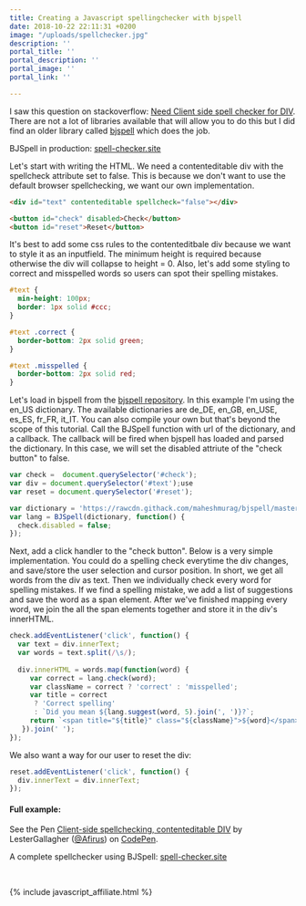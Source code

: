 ```yaml
---
title: Creating a Javascript spellingchecker with bjspell
date: 2018-10-22 22:11:31 +0200
image: "/uploads/spellchecker.jpg"
description: ''
portal_title: ''
portal_description: ''
portal_image: ''
portal_link: ''

---
```

I saw this question on stackoverflow: [Need Client side spell checker for DIV](https://stackoverflow.com/questions/6252358/need-client-side-spell-checker-for-div). There are not a lot of libraries available that will allow you to do this but I did find an older library called [bjspell](http://code.google.com/p/bjspell) which does the job. 

BJSpell in production: [spell-checker.site](https://spell-checker.site)

Let's start with writing the HTML. We need a contenteditable div with the spellcheck attribute set to false. This is because we don't want to use the default browser spellchecking, we want our own implementation.

```html
<div id="text" contenteditable spellcheck="false"></div>

<button id="check" disabled>Check</button>
<button id="reset">Reset</button>
```

It's best to add some css rules to the contenteditbale div because we want to style it as an inputfield. The minimum height is required because otherwise the div will collapse to height = 0. Also, let's add some styling to correct and misspelled words so users can spot their spelling mistakes.

```css
#text {
  min-height: 100px;
  border: 1px solid #ccc;
}

#text .correct {
  border-bottom: 2px solid green;
}

#text .misspelled {
  border-bottom: 2px solid red;
}
```

Let's load in bjspell from the [bjspell repository](https://github.com/maheshmurag/bjspell). In this example I'm using the en_US dictionary. The available dictionaries are de_DE, en_GB, en_USE, es_ES, fr_FR, it_IT. You can also compile your own but that's beyond the scope of this tutorial. Call the BJSpell function with url of the dictionary, and a callback. The callback will be fired when bjspell has loaded and parsed the dictionary. In this case, we will set the disabled attriute of the "check button" to false.

```javascript
var check =  document.querySelector('#check');
var div = document.querySelector('#text');use 
var reset = document.querySelector('#reset');

var dictionary = 'https://rawcdn.githack.com/maheshmurag/bjspell/master/dictionary.js/en_US.js';
var lang = BJSpell(dictionary, function() {
  check.disabled = false;
});
```

Next, add a click handler to the "check button". Below is a very simple implementation. You could do a spelling check everytime the div changes, and save/store the user selection and cursor position. In short, we get all words from the div as text. Then we individually check every word for spelling mistakes. If we find a spelling mistake, we add a list of suggestions and save the word as a span element. After we've finished mapping every word, we join the all the span elements together and store it in the div's innerHTML. 

```javascript
check.addEventListener('click', function() {
  var text = div.innerText;
  var words = text.split(/\s/);
  
  div.innerHTML = words.map(function(word) {
     var correct = lang.check(word);
     var className = correct ? 'correct' : 'misspelled';
     var title = correct 
      ? 'Correct spelling' 
      : `Did you mean ${lang.suggest(word, 5).join(', ')}?`;
     return `<span title="${title}" class="${className}">${word}</span>`;
   }).join(' ');
});
```

We also want a way for our user to reset the div:

```javascript
reset.addEventListener('click', function() {
  div.innerText = div.innerText;
});
```

#### Full example:

<p data-height="265" data-theme-id="0" data-slug-hash="VEGdqo" data-default-tab="js,result" data-user="Afirus" data-pen-title="Client-side spellchecking, contenteditable DIV" class="codepen">See the Pen <a href="https://codepen.io/Afirus/pen/VEGdqo/">Client-side spellchecking, contenteditable DIV</a> by LesterGallagher (<a href="https://codepen.io/Afirus">@Afirus</a>) on <a href="https://codepen.io">CodePen</a>.</p>

A complete spellchecker using BJSpell: [spell-checker.site](https://spell-checker.site)

<br>

{% include javascript_affiliate.html %}